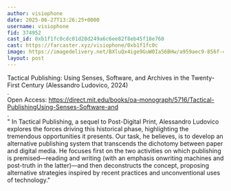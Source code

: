 ```yaml
---
author: visiophone
date: 2025-06-27T13:26:25+0000
username: visiophone
fid: 374952
cast_id: 0xb1f1fc0cdc01d28d249a6c6ee82f8eb45f18e760
cast: https://farcaster.xyz/visiophone/0xb1f1fc0c
image: https://imagedelivery.net/BXluQx4ige9GuW0Ia56BHw/a959aec9-856f-4f88-6af5-61dea1411900/original
layout: post
---
```

Tactical Publishing: Using Senses, Software, and Archives in the Twenty-First Century (Alessandro Ludovico, 2024)  
.  
Open Access: https://direct.mit.edu/books/oa-monograph/5716/Tactical-PublishingUsing-Senses-Software-and  
.  
" In Tactical Publishing, a sequel to Post-Digital Print, Alessandro Ludovico explores the forces driving this historical phase, highlighting the tremendous opportunities it presents. Our task, he believes, is to develop an alternative publishing system that transcends the dichotomy between paper and digital media. He focuses first on the two activities on which publishing is premised—reading and writing (with an emphasis onwriting machines and post-truth in the latter)—and then deconstructs the concept, proposing alternative strategies inspired by recent practices and unconventional uses of technology."  

<img src='https://imagedelivery.net/BXluQx4ige9GuW0Ia56BHw/a959aec9-856f-4f88-6af5-61dea1411900/original' alt='' referrerpolicy='no-referrer'/>